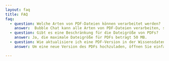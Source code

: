 ```yaml
---
layout: faq
title: FAQ
faq: 
  - question: Welche Arten von PDF-Dateien können verarbeitet werden?
    answer:  Bubble Chat kann alle Arten von PDF-Dateien verarbeiten, sei es Dokumentationen, Reglemente oder Handbücher. Alle Kapitel, Texte und Tabellen werden erfasst. Bilder und Diagramme werden jedoch nicht berücksichtigt, da Bubble Chat ausschließlich Text verarbeiten kann.
  - question: Gibt es eine Beschränkung für die Dateigröße von PDFs?
    answer: Ja, die maximale Dateigröße für PDFs beträgt 50 MB.
  - question: Wie aktualisiere ich eine PDF-Version in der Wissensdatenbank?
    answer: Um eine neue Version des PDFs hochzuladen, öffnen Sie einfach die Wissensdatenbank und laden die aktualisierte PDF-Datei hoch. Der Inhalt wird automatisch neu eingelesen und indexiert, um die Aktualität sicherzustellen.

---
```

